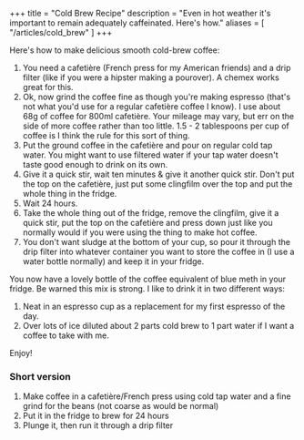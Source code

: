 +++
title = "Cold Brew Recipe"
description = "Even in hot weather it's important to remain adequately caffeinated.  Here's how."
aliases = [ "/articles/cold_brew" ]
+++

Here's how to make delicious smooth cold-brew coffee:

1. You need a cafetière (French press for my American friends) and a drip filter (like if you were a hipster making a pourover). A chemex works great for this.
2. Ok, now grind the coffee fine as though you're making espresso (that's not what you'd use for a regular cafetière coffee I know). I use about 68g of coffee for 800ml cafetière. Your mileage may vary, but err on the side of more coffee rather than too little. 1.5 - 2 tablespoons per cup of coffee is I think the rule for this sort of thing.
3. Put the ground coffee in the cafetière and pour on regular cold tap water. You might want to use filtered water if your tap water doesn't taste good enough to drink on its own.
4. Give it a quick stir, wait ten minutes & give it another quick stir. Don't put the top on the cafetière, just put some clingfilm over the top and put the whole thing in the fridge.
5. Wait 24 hours.
6. Take the whole thing out of the fridge, remove the clingfilm, give it a quick stir, put the top on the cafetière and press down just like you normally would if you were using the thing to make hot coffee.
7. You don't want sludge at the bottom of your cup, so pour it through the drip filter into whatever container you want to store the coffee in (I use a water bottle normally) and keep it in your fridge.

You now have a lovely bottle of the coffee equivalent of blue meth in your
fridge. Be warned this mix is strong. I like to drink it in two different ways:

1. Neat in an espresso cup as a replacement for my first espresso of the day.
2. Over lots of ice diluted about 2 parts cold brew to 1 part water if I want a coffee to take with me.

Enjoy!

### Short version

1. Make coffee in a cafetière/French press using cold tap water and
   a fine grind for the beans (not coarse as would be normal)
2. Put it in the fridge to brew for 24 hours
3. Plunge it, then run it through a drip filter
